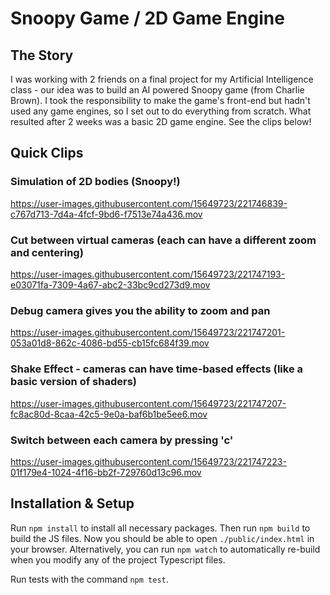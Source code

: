 # Snoopy Game / 2D Game Engine
## The Story
I was working with 2 friends on a final project for my Artificial Intelligence class - our idea was to build an AI powered Snoopy game (from Charlie Brown). I took the responsibility to make the game's front-end but hadn't used any game engines, so I set out to do everything from scratch. What resulted after 2 weeks was a basic 2D game engine. See the clips below!

## Quick Clips
### Simulation of 2D bodies (Snoopy!)
https://user-images.githubusercontent.com/15649723/221746839-c767d713-7d4a-4fcf-9bd6-f7513e74a436.mov
### Cut between virtual cameras (each can have a different zoom and centering)
https://user-images.githubusercontent.com/15649723/221747193-e03071fa-7309-4a67-abc2-33bc9cd273d9.mov
### Debug camera gives you the ability to zoom and pan
https://user-images.githubusercontent.com/15649723/221747201-053a01d8-862c-4086-bd55-cb15fc684f39.mov
### Shake Effect - cameras can have time-based effects (like a basic version of shaders)
https://user-images.githubusercontent.com/15649723/221747207-fc8ac80d-8caa-42c5-9e0a-baf6b1be5ee6.mov
### Switch between each camera by pressing 'c'
https://user-images.githubusercontent.com/15649723/221747223-01f179e4-1024-4f16-bb2f-729760d13c96.mov

## Installation & Setup
Run `npm install` to install all necessary packages. Then run `npm build` to build the JS files. Now
you should be able to open `./public/index.html` in your browser. Alternatively, you can run `npm
watch` to automatically re-build when you modify any of the project Typescript files. 

Run tests with the command `npm test`.
